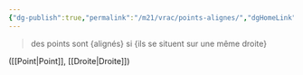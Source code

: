 ```yaml
---
{"dg-publish":true,"permalink":"/m21/vrac/points-alignes/","dgHomeLink":true,"dgPassFrontmatter":false}
---
```




>des points sont {alignés} si {ils se situent sur une même droite}
<!--ID: 1651918893410-->


([[Point|Point]], [[Droite|Droite]])